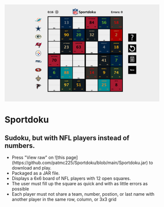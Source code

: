 ![Sportdoku Preview](https://github.com/patmc225/Sportdoku/blob/main/Image.png)

# Sportdoku
## Sudoku, but with NFL players instead of numbers.

<ul>
  <li> Press "View raw" on ![this page](https://github.com/patmc225/Sportdoku/blob/main/Sportdoku.jar) to download and play. </li>
  <li> Packaged as a JAR file. </li>
  <li> Displays a 6x6 board of NFL players with 12 open squares. </li>
  <li> The user must fill up the square as quick and with as little errors as possible </li>
  <li> Each player must not share a team, number, postion, or last name with another player in the same row, column, or 3x3 grid </li>
</ul>
